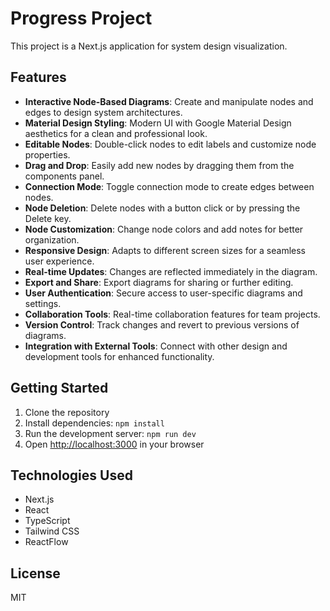 # Progress Project

This project is a Next.js application for system design visualization.

## Features

- **Interactive Node-Based Diagrams**: Create and manipulate nodes and edges to design system architectures.
- **Material Design Styling**: Modern UI with Google Material Design aesthetics for a clean and professional look.
- **Editable Nodes**: Double-click nodes to edit labels and customize node properties.
- **Drag and Drop**: Easily add new nodes by dragging them from the components panel.
- **Connection Mode**: Toggle connection mode to create edges between nodes.
- **Node Deletion**: Delete nodes with a button click or by pressing the Delete key.
- **Node Customization**: Change node colors and add notes for better organization.
- **Responsive Design**: Adapts to different screen sizes for a seamless user experience.
- **Real-time Updates**: Changes are reflected immediately in the diagram.
- **Export and Share**: Export diagrams for sharing or further editing.
- **User Authentication**: Secure access to user-specific diagrams and settings.
- **Collaboration Tools**: Real-time collaboration features for team projects.
- **Version Control**: Track changes and revert to previous versions of diagrams.
- **Integration with External Tools**: Connect with other design and development tools for enhanced functionality.

## Getting Started

1. Clone the repository
2. Install dependencies: `npm install`
3. Run the development server: `npm run dev`
4. Open [http://localhost:3000](http://localhost:3000) in your browser

## Technologies Used

- Next.js
- React
- TypeScript
- Tailwind CSS
- ReactFlow

## License

MIT
